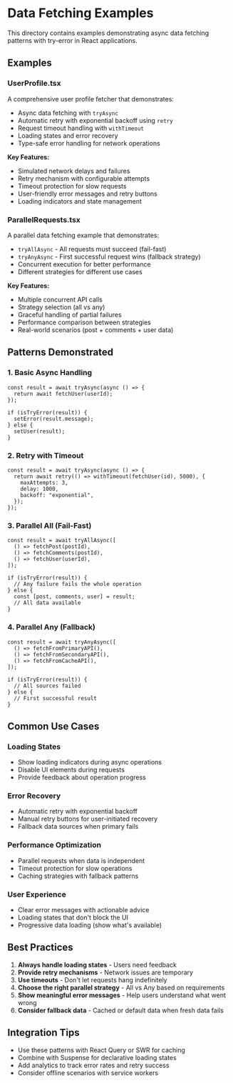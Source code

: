 # Data Fetching Examples

This directory contains examples demonstrating async data fetching patterns with try-error in React applications.

## Examples

### UserProfile.tsx

A comprehensive user profile fetcher that demonstrates:

- Async data fetching with `tryAsync`
- Automatic retry with exponential backoff using `retry`
- Request timeout handling with `withTimeout`
- Loading states and error recovery
- Type-safe error handling for network operations

**Key Features:**

- Simulated network delays and failures
- Retry mechanism with configurable attempts
- Timeout protection for slow requests
- User-friendly error messages and retry buttons
- Loading indicators and state management

### ParallelRequests.tsx

A parallel data fetching example that demonstrates:

- `tryAllAsync` - All requests must succeed (fail-fast)
- `tryAnyAsync` - First successful request wins (fallback strategy)
- Concurrent execution for better performance
- Different strategies for different use cases

**Key Features:**

- Multiple concurrent API calls
- Strategy selection (all vs any)
- Graceful handling of partial failures
- Performance comparison between strategies
- Real-world scenarios (post + comments + user data)

## Patterns Demonstrated

### 1. Basic Async Handling

```tsx
const result = await tryAsync(async () => {
  return await fetchUser(userId);
});

if (isTryError(result)) {
  setError(result.message);
} else {
  setUser(result);
}
```

### 2. Retry with Timeout

```tsx
const result = await tryAsync(async () => {
  return await retry(() => withTimeout(fetchUser(id), 5000), {
    maxAttempts: 3,
    delay: 1000,
    backoff: "exponential",
  });
});
```

### 3. Parallel All (Fail-Fast)

```tsx
const result = await tryAllAsync([
  () => fetchPost(postId),
  () => fetchComments(postId),
  () => fetchUser(userId),
]);

if (isTryError(result)) {
  // Any failure fails the whole operation
} else {
  const [post, comments, user] = result;
  // All data available
}
```

### 4. Parallel Any (Fallback)

```tsx
const result = await tryAnyAsync([
  () => fetchFromPrimaryAPI(),
  () => fetchFromSecondaryAPI(),
  () => fetchFromCacheAPI(),
]);

if (isTryError(result)) {
  // All sources failed
} else {
  // First successful result
}
```

## Common Use Cases

### Loading States

- Show loading indicators during async operations
- Disable UI elements during requests
- Provide feedback about operation progress

### Error Recovery

- Automatic retry with exponential backoff
- Manual retry buttons for user-initiated recovery
- Fallback data sources when primary fails

### Performance Optimization

- Parallel requests when data is independent
- Timeout protection for slow operations
- Caching strategies with fallback patterns

### User Experience

- Clear error messages with actionable advice
- Loading states that don't block the UI
- Progressive data loading (show what's available)

## Best Practices

1. **Always handle loading states** - Users need feedback
2. **Provide retry mechanisms** - Network issues are temporary
3. **Use timeouts** - Don't let requests hang indefinitely
4. **Choose the right parallel strategy** - All vs Any based on requirements
5. **Show meaningful error messages** - Help users understand what went wrong
6. **Consider fallback data** - Cached or default data when fresh data fails

## Integration Tips

- Use these patterns with React Query or SWR for caching
- Combine with Suspense for declarative loading states
- Add analytics to track error rates and retry success
- Consider offline scenarios with service workers
